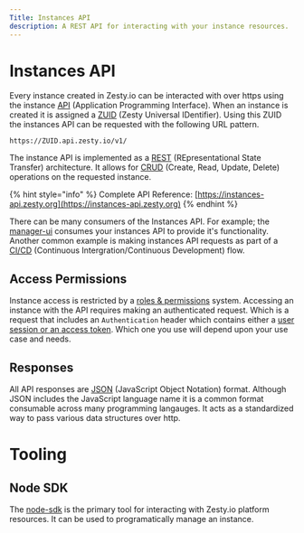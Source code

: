 ```yaml
---
Title: Instances API
description: A REST API for interacting with your instance resources.
---
```


# Instances API

Every instance created in Zesty.io can be interacted with over https using the instance [API](https://en.wikipedia.org/wiki/Application_programming_interface) (Application Programming Interface). When an instance is created it is assigned a [ZUID](https://github.com/zesty-io/zuid-specification) (Zesty Universal IDentifier). Using this ZUID the instances API can be requested with the following URL pattern.

```
https://ZUID.api.zesty.io/v1/
```

The instance API is implemented as a [REST](https://restfulapi.net/) (REpresentational State Transfer) architecture. It allows for [CRUD](https://en.wikipedia.org/wiki/Create,_read,_update_and_delete) (Create, Read, Update, Delete) operations on the requested instance.

{% hint style="info" %}
Complete API Reference: [https://instances-api.zesty.org](https://instances-api.zesty.org)
{% endhint %}


There can be many consumers of the Instances API. For example; the [manager-ui](https://zesty.org/services/manager-ui) consumes your instances API to provide it's functionality. Another common example is making instances API requests as part of a [CI/CD](https://en.wikipedia.org/wiki/Continuous_integration) (Continuous Intergration/Continuous Development) flow.


## Access Permissions

Instance access is restricted by a [roles & permissions](https://zesty.org/getting-started/roles-and-permissions) system. Accessing an instance with the API requires making an authenticated request. Which is a request that includes an `Authentication` header which contains either a [user session or an access token](https://zesty.org/apis/auth-api). Which one you use will depend upon your use case and needs.


## Responses

All API responses are [JSON](https://www.json.org/json-en.html) (JavaScript Object Notation) format. Although JSON includes the JavaScript language name it is a common format consumable across many programming langauges. It acts as a standardized way to pass various data structures over http.


# Tooling

## Node SDK

The [node-sdk](https://www.npmjs.com/package/@zesty-io/sdk) is the primary tool for interacting with Zesty.io platform resources. It can be used to programatically manage an instance.


